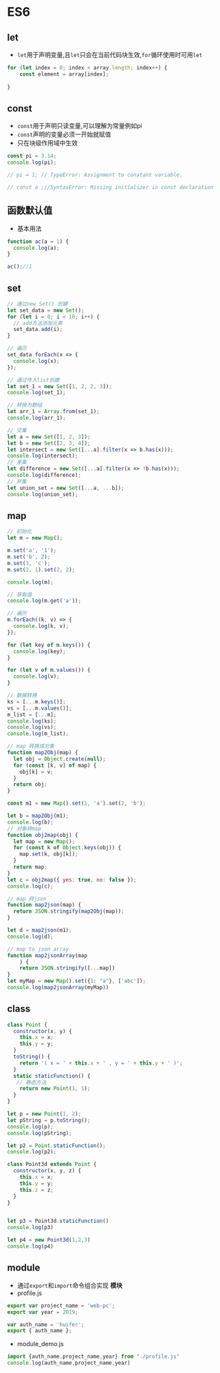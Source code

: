 <!--
 * @Author: your name
 * @Date: 2019-11-28 17:12:50
 * @LastEditTime: 2019-11-29 10:13:25
 * @LastEditors: Please set LastEditors
 * @Description: In User Settings Edit
 * @FilePath: \web-front-end\es6\readme.md
 -->
# ES6 
## let
- `let`用于声明变量,且`let`只会在当前代码块生效,`for`循环使用时可用`let`
```js
for (let index = 0; index < array.length; index++) {
    const element = array[index];
    
}
```
## const 
- `const`用于声明只读变量,可以理解为常量例如pi
- `const`声明的变量必须一开始就赋值
- 只在块级作用域中生效
```js
const pi = 3.14;
console.log(pi);

// pi = 1; // TypeError: Assignment to constant variable.

// const a ;//SyntaxError: Missing initializer in const declaration
```

## 函数默认值
- 基本用法
```js
function ac(a = 1) {
  console.log(a);
}

ac();//1
```
## set 
```js
// 通过new Set() 创建
let set_data = new Set();
for (let i = 0; i < 10; i++) {
  // add方法添加元素
  set_data.add(i);
}

// 遍历
set_data.forEach(x => {
  console.log(x);
});

// 通过传入list创建
let set_1 = new Set([1, 2, 2, 3]);
console.log(set_1);

// 转换为数组
let arr_1 = Array.from(set_1);
console.log(arr_1);

// 交集
let a = new Set([1, 2, 3]);
let b = new Set([2, 3, 4]);
let intersect = new Set([...a].filter(x => b.has(x)));
console.log(intersect);
// 差集
let difference = new Set([...a].filter(x => !b.has(x)));
console.log(difference);
// 并集
let union_set = new Set([...a, ...b]);
console.log(union_set);
```

## map
```js
// 初始化
let m = new Map();

m.set('a', '1');
m.set('b', 2);
m.set(3, 'c');
m.set(1, 1).set(2, 2);

console.log(m);

// 获取值
console.log(m.get('a'));

// 遍历
m.forEach((k, v) => {
  console.log(k, v);
});

for (let key of m.keys()) {
  console.log(key);
}

for (let v of m.values()) {
  console.log(v);
}

// 数据转换
ks = [...m.keys()];
vs = [...m.values()];
m_list = [...m];
console.log(ks);
console.log(vs);
console.log(m_list);

// map 转换成对象
function map2Obj(map) {
  let obj = Object.create(null);
  for (const [k, v] of map) {
    obj[k] = v;
  }
  return obj;
}

const m1 = new Map().set(1, 'a').set(2, 'b');

let b = map2Obj(m1);
console.log(b);
// 对象转map
function obj2map(obj) {
  let map = new Map();
  for (const k of Object.keys(obj)) {
    map.set(k, obj[k]);
  }
  return map;
}
let c = obj2map({ yes: true, no: false });
console.log(c);

// map 转json
function map2json(map) {
  return JSON.stringify(map2Obj(map));
}

let d = map2json(m1);
console.log(d);

// map to json array 
function map2jsonArray(map
    ) {
    return JSON.stringify([...map])
}
let myMap = new Map().set({1: "a"}, ['abc']);
console.log(map2jsonArray(myMap))

```
## class
```js
class Point {
  constructor(x, y) {
    this.x = x;
    this.y = y;
  }
  toString() {
    return '( x = ' + this.x + ' , y = ' + this.y + ' )';
  }
  static staticFunction() {
   // 静态方法
    return new Point(1, 1);
  }
}

let p = new Point(1, 2);
let pString = p.toString();
console.log(p);
console.log(pString);

let p2 = Point.staticFunction();
console.log(p2);

class Point3d extends Point {
  constructor(x, y, z) {
    this.x = x;
    this.y = y;
    this.z = z;
  }
}


let p3 = Point3d.staticFunction()
console.log(p3)

let p4 = new Point3d(1,2,3)
console.log(p4)
```

## module 
- 通过`export`和`import`命令组合实现 **模块**
- profile.js
```js
export var project_name = 'web-pc';
export var year = 2019;

var auth_name = 'huifer';
export { auth_name };

```
- module_demo.js
```js
import {auth_name,project_name,year} from "./profile.js"
console.log(auth_name,project_name,year)

```